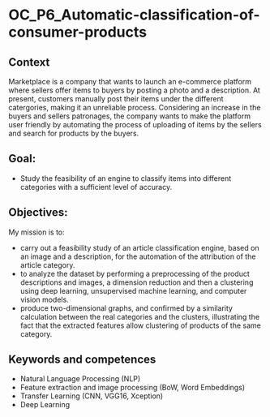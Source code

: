# OC_P6_Automatic-classification-of-consumer-products

## Context

Marketplace is a company that wants to launch an e-commerce platform where sellers offer items to buyers by posting a photo and a description. At present, customers manually post their items under the different catergories, making it an unreliable process. Considering an increase in the buyers and sellers patronages, the company wants to make the platform user friendly by automating the process of uploading of items by the sellers and search for products by the buyers.

## Goal:
 - Study the feasibility of an engine to classify items into different categories with a sufficient level of accuracy.

## Objectives:
My mission is to: 
- carry out a feasibility study of an article classification engine, based on an image and a description, for the automation of the attribution of the article category.
- to analyze the dataset by performing a preprocessing of the product descriptions and images, a dimension reduction and then a clustering using deep learning, unsupervised machine learning, and computer vision models.
- produce two-dimensional graphs, and confirmed by a similarity calculation between the real categories and the clusters, illustrating the fact that the extracted features allow clustering of products of the same category.


## Keywords and competences
- Natural Language Processing (NLP)
- Feature extraction and image processing (BoW, Word Embeddings)
- Transfer Learning (CNN, VGG16, Xception) 
- Deep Learning
